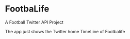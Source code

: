 # FootbaLife
A Football Twitter API Project 

The app just shows the Twitter home TimeLine of Footbalife
